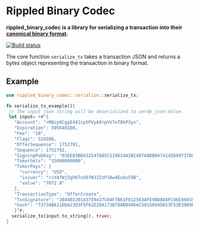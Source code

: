 # Rippled Binary Codec

**rippled_binary_codec is a library for serializing a transaction into their [canonical binary format](https://xrpl.org/serialization.html).**

[![Build status](https://badge.buildkite.com/170d7549808cd3c40460587473bdbdf874a118e58328120932.svg)](https://buildkite.com/keystonehq/rippled-binary-codec)

The core function `serialize_tx` takes a transaction JSON and returns a bytes object representing
the transaction in binary format.

## Example

```rust
use rippled_binary_codec::serialize::serialize_tx;

fn serialize_tx_example(){
 // The input json string will be deserialized to serde_json:Value.
 let input= r#"{
   "Account": "rMBzp8CgpE441cp5PVyA9rpVV7oT8hP3ys",
   "Expiration": 595640108,
   "Fee": "10",
   "Flags": 524288,
   "OfferSequence": 1752791,
   "Sequence": 1752792,
   "SigningPubKey": "03EE83BB432547885C219634A1BC407A9DB0474145D69737D09CCDC63E1DEE7FE3",
   "TakerGets": "15000000000",
   "TakerPays": {
     "currency": "USD",
     "issuer": "rvYAfWj5gh67oV6fW32ZzP3Aw4Eubs59B",
     "value": "7072.8"
   },
   "TransactionType": "OfferCreate",
   "TxnSignature": "30440220143759437C04F7B61F012563AFE90D8DAFC46E86035E1D965A9CED282C97D4CE02204CFD241E86F17E011298FC1A39B63386C74306A5DE047E213B0F29EFA4571C2C",
   "hash": "73734B611DDA23D3F5F62E20A173B78AB8406AC5015094DA53F53D39B9EDB06C"
   }"#;
  serialize_tx(input.to_string(), true);
}
```
